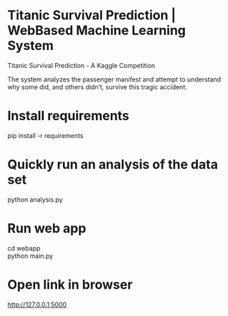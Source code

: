 # Titanic Survival Prediction | WebBased Machine Learning System
Titanic Survival Prediction - A Kaggle Competition

The system analyzes the passenger manifest and attempt to understand why some did, and others didn’t, survive this tragic accident.

# Install requirements
pip install -r requirements

# Quickly run an analysis of the data set
python analysis.py

# Run web app
cd webapp\
python main.py

# Open link in browser
http://127.0.0.1:5000

